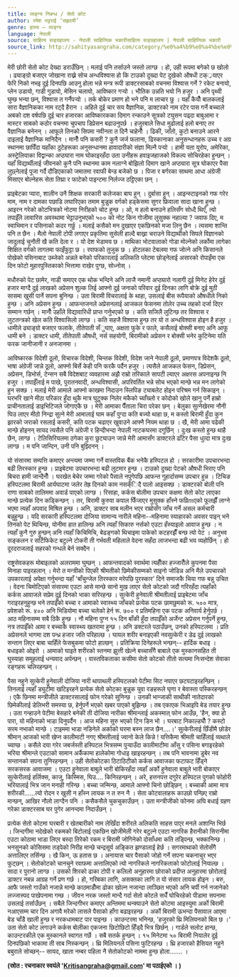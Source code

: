 ```yaml
---
title: व्यङ्ग्य निबन्ध / सेतो कोट
author: रमेश भट्टराई ‘सहृदयी’
genre: हास्य – व्यङ्ग्य
language: नेपाली
source: साहित्य सङ्ग्रहालय - नेपाली साहित्यिक भकारीसाहित्य सङ्ग्रहालय | नेपाली साहित्यिक भकारी
source_link: http://sahityasangraha.com/category/%e0%a4%b9%e0%a4%be%e0%a4%b8%e0%a5%8d%e0%a4%af-%e0%a4%b5%e0%a5%8d%e0%a4%af%e0%a4%99%e0%a5%8d%e0%a4%97%e0%a5%8d%e0%a4%af/
---
```


मेरी छोरी सेतो कोट देख्दा डराउँछिन् । मलाई पनि तर्साउने जस्तो लाग्छ । हो, उही रूपमा बगेको छ खोलो । ढ्याङ्ग्रो बजाएर जोखाना राख्ने सोच अन्धविश्वास हो कि टाउको दुख्दा पेट दुखेको औषधी टक््रयाएर फेरि निको नभइ दुई दिनपछि आउनु होला भन्ने मन्त्र रूपी डाक्टरसाबको वचनमा विश्वास गर्ने ? रकेट बनायो, प्लेन उडायो, गाडी गुडायो, मेसिन चलायो, आविष्कार गर्‍यो । भौतिक उन्नति भयो नि हजुर । अनि पृथ्वी घुम्छ भन्या छन्, विश्वास त गर्नैपर्‍यो । तर्क बोकेर प्रमाण हो भने पनि म लाचार छु । यहाँ कैयौँ बालकलाई सारा वैज्ञानिकका नाम रट्दै हैरान । अहिले दुई चार सय वैज्ञानिक, डाक्टरको नाम रटेर पास गर्ने बच्चाले अबको दश वर्षपछि दुई चार हजारका आविष्कारकका दिमाग रन्काउने सूत्रको ट्युसन पढ्दा बाबुआमा र मास्टर साबको कठोर वचनमा चुपचाप डिप्रेसन बढाउनुपर्छ । हजुरबाले सिधा मुढोलाई हलो बनाए तर वैज्ञानिक बनेनन् । आफूले तिनको सिपमा नवीनता त दिनै चाहेनौँ । ढिकी, जाँतो, कुटो बनाउने आरने दाइलाई वैज्ञानिक मानिदैन । मानौँ पनि कसरी ? कुनै जर्ज फलाना, ढिस्कानाका अनुसन्धानहरू उच्च र अग्र स्थानमा छापिँदा यहाँका ठुटेहरूका अनुसन्धानमा हावादारीको संज्ञा मिल्नै पर्‍यो । हामी यता युरोप, अमेरिका, अस्ट्रेलियाका विद्वान्का अप्ठ्यारा नाम घोकाइरहँदा उता उनीहरू हवाइजहाजको विकल्प सोचिरहेका हुन्छन् । यहाँ विद्यार्थीलाई जीवनको कुनै पनि स्थानमा काम नलाग्ने बोझिलो दिमाग खाने अप्ठ्यारा सूत्र घोकाएर पैसा लुछ्नेलाई पूजा गर्दै दौडिएकाको जमातमा रवाफी बेन्ड बजेको छ । पिजा र बर्गरका साथमा आधा अंग्रेजी मिसाएर बोल्नेहरू सेता तिघ्रा र फाटेको पाइन्टमा निर्लज्ज ठट्टिएका छन् ।

प्राइबेटका प्यारा, शालीन उनै शिक्षक सरकारी कलेजका बाघ हुन् । दुर्बासा हुन् । आइन्स्टाइनको गफ गरेर माम, नाम र दामका पछाडि लघारिएका तमाम बुज्रुक वर्गको हड्केसमा सुगर फ्रिवाला सादा खाना हुन्छ । आइरन गरेको कोटभित्रको नोटमा निरीहको चोट हुन्छ । ओ, म हलो बनाउने हलिसँग सोध्दै थिएँ, त्यो तपाईँले लावारिस अवस्थामा भेट्टाउनुभएको ५०० को नोट किन गोजीमा लुसुक्क नहाल्या ? जवाफ दिए, म स्वाभिमान र पसिनाको कदर गर्छु । मलाई कसैको मन दुखाएर एकछिनको मजा लिनु छैन । त्यसमा शान्ति पनि त छैन । मैलो नेपाली टोपी लगाएर प्रकृतिमा सुसेली हाल्दै बाख्रा चराउने विद्यार्थीको सिपले विज्ञानको जादुलाई चुनौती खै कति देला र । यो देश भेडामय छ । माथिका भोटवालाको गोडा मोल्नेको लर्कोमा लागेका शिक्षित वर्गको तागतमा फाइँफुट्टा छ । रवाफको तुजुक छ । होटलका टेबलमा गफ जोत्ने अनि किसानले पोखेको पसिनाबाट उब्जेको अन्नले बनेको परिकारलाई अलिकति प्लेटमा छोड्नेलाई असारको रोपाइँमा एक दिन फोटो मुहारपुस्तिकाको भित्तामा राखेर पुग्छ, सोध्नोस् ।

मधौरुको पेट छामेर, नाडी समाएर एक थोक भन्दिने अनि लाजै नमानी अप्ठ्यारो नलागी दुई मिनेट हेरेर दुई हजार माग्दै दुई लाखको अप्रेसन शुल्क लिई आफ्नो दुई जनाको परिवार दुई दिनका लागि बोक्रे दुई मुठी सासमा खुसी पार्ने सपना बुनिन्छ । उता बिरामी विचरालाई के थाहा, उसलाई बीस रूपैयाको औषधीले निको हुन्छ । अनि अप्रेसन हुन्छ । आफन्तजनले अप्रेसनलाई आजकल फेसनमा तोलेर उच्च तहको दर्जा दिएर सम्मान गर्छन् । मानौँ उहाँले विद्यावारिधी प्राप्त गर्नुभएको छ । कति सजिलै लुटिन्छ तर विश्वास र लुटतन्त्रको खेल कति विश्वासिलो लाग्छ । कति सहजै विश्वास हुन्छ तर यो त अन्धविश्वास होइन है हजुर । धामीले ढ्याङ्ग्रो बजाएर फलाके, तीतेपाती सँुघाए, अक्षता फुके र फाले, कसैलाई बोक्सी बनाए अनि आफू धामी बने । डाक्टर धामी, तीतेपाती औषधी, नर्स सहयोगी, बिरामीको अप्रेसन र बोक्सी भनेर कुटिनेमा यति फरक जानीजानी र अनजानमा ।

आविष्कारक विदेशी ठूलो, विचारक विदेशी, चिन्तक विदेशी, विदेश जाने नेपाली ठूलो, प्रमाणपत्र विदेशकै ठूलो, भाषा अंग्रेजी जान्ने ठूलो, आफ्नो बिर्से केही पनि फरकै पर्दैन हजुर । त्यसैले आजकल फेसन, डिप्रेसन, अप्रेसन, डिभोर्स, टेन्सन सबै विदेशबाट व्यवहारमा अझै राम्रो तरिकाले सापटी ल्याएर अक्षरस अपनाइन्छ नि हजुर । तपाईँलाई म पाखे, पुरातनवादी, अन्धविश्वासी, अपरिवर्तित भन्ने सोच भएको मान्छे भन्न मन लागेको हुन सक्छ । मलाई मेरी आमाले आफ्नो काखमा निदाउन स्लिपिङ ट्याबलेट होइन परिश्रम गर्न सिकाइन् । घरभरि खाने मीठा परिकार हुँदा थुकै मात्र घुटुक्क निलेर मकैको च्याँख्लो र कोदोको खोले खानु पर्ने हाम्रो प्राचीनतालाई डाइभिटिजले जोगाएकै छ । मेरी आमाका पैँताला चिरा परेका छन् । बेलुका सुत्नेखेरमा नौनी घिउ लाएर मीठो निन्द्रा सुत्ने मेरी आमालाई घाम कहाँ पुग्दा कति बज्यो थाहा छ, म कस्तो बिरामी हुँदा कुन झारको जराको रसलाई कसरी, कति पटक चढाएर खुवाउने आफ्नै नियम थाहा छ । खै, मेरी आमा पढेकी मान्छे होइनन् सायद त्यसैले पनि अंग्रेजी र हिन्दीभन्दा नेपाली नाटकघरमा दगुर्छिन् । दुःख कस्तो हुन्छ थाहै छैन, लाग्छ । टेलिसिरियलमा ठगेका कुरा छुट्याउन जान्ने मेरी आमासँग डाक्टरले ढाँटेर पैसा धुत्दा मात्र दुःख लाग्छ । म पनि जान्दिन, उनी पनि बुझ्दिनन् ।

यो संसारमा सम्पत्ति कमाएर अन्त्यमा जम्मा गर्ने वास्तविक बैंक भनेकै हस्पिटल हो । सरकारीमा उपचारभन्दा बढी तिरस्कार हुन्छ । प्राइबेटमा उपचारभन्दा बढी लुटमार हुन्छ । टाउको दुख्दा पेटको औषधी भिराए पनि बिचरा हामी जान्दैनौँ । घरखेत बेचेर जम्मा गरेको पैसाले नपुगेपछि आफन्त गुहार्दासम्म उपचार हुन्न । टिचिङ हस्पिटलमा बिरामी आर्यघाटमा जलेर तेह्र दिनको काम नसक्ँिदै पालो आइसक्छ । डाक्टरको बोली पनि राणा साबको तालिममा अवार्ड पाएको लाग्छ । रिसाहा, कर्कस बोलीमा उपचार कक्षमा सेतो कोट लाएका मान्छे प्रत्येक दिन कड्किन्छन् । तर, बिरामी कुरुवा कपाल फिँजाएर मुसुक्क हाँस्ने फव्रिmएको फूलझैँ लाग्ने भएमा त्यहाँ अपवाद मिश्रित हुन्छ । अनि, डाक्टर साब मलीन भएर राम्रोसँग जाँच गर्ने असल कर्मचारी बन्नुहुन्छ । यदि सरकारी हस्पिटलमा दोजिया सामान्य नारीले महिना--महिनामा स्याहारको अवसर पाइन् भने तिनको पेट थिचिन्छ, योनीमा हात हालिन्छ अनि त्यहाँ सिकारु नर्सको एउटा हँस्याइलो आवाज हुन्छ । न त्यहाँ कुनै गुरु हुन्छन् अनि त्यहाँ किचिमिचि, बेढङ्गको थिचाइमा पाकेको कटहरझैँ बन्छ त्यो पेट । अनुभव सङ्कलन र सर्टिफिकेट बटुल्ने टोकरी ती गर्भवती महिलाले वेदना सहँदा लाजभन्दा बढी भय व्यहोर्छिन् । हो दूरदराजलाई सहरको गन्धले बेर्न सक्दैन ।

राष्ट्रसेवकहरू मोबाइलको अलराममा घुम्छन् । आफन्तवादको स्वार्थमा त्यहीँका हज्जारौँले कुपनमा पैसा मिनाहा पाइरहलान् । मेरो त मन्त्रीको पिएकी श्रीमतीको छिमेकीसम्मको साइनो जोडिन्न अनि मैले उपचारको उपकारलाई अपेक्षा गर्नुभन्दा यहाँ 'बाँचुन्जेल तिरस्कार मरेपछि पुरस्कार' दिने समाजकै चिया गफ बन्नु उचित । वेदना चिमोटिएको संसारमा एउटा आसे मान्छे सानो मुख लाएर सेतो कोटको जदौ गरिरहँदा त्यहाँको कर्कस आवाजले सप्रेम दुई दिनको भाका सरिरहन्छ । सुत्केरी हुनेवाली श्रीमतीलाई प्राइबेटमा जाँच गराइरहनुहुन्छ भने तपाईँको बच्चा र आमाको स्वास्थ्य जाँचको प्रत्येक पटक छामछुमको रू. ५०० मात्र, प्रवेशको रू. ४०० अनि भिडियोमा बच्चा चलेको हेर्न रू. ७०० र प्रतिमहिना एक पटक अनिवार्य हेर्नुपर्छ । आठ महिनासम्म सबै ठिकै हुन्छ । नौ महिना पुग्न १५ दिन बाँकी हुँदा तपाईँको अर्जेन्ट अप्रेसन गर्नुपर्ने हुन्छ, नत्र तपाईँको आमा र बच्चाकै स्वास्थ्य खतरामा हुन्छ । अनि डक्टरले पठाउँछन्, उनको हस्पिटलमा । प्रति अप्रेसनले भागमा दश पन्ध्र हजार जति परिहाल्छ । घायल शरीर बनाइएकी नवसुत्केरी र डेढ दुई लाखको सन्तान लिएर बाबा चाहिँले फेसबुकमा फोटो हाल्छन् । प्रतिक्रिया दिनेहरूले भन्छन्-- हार्दिक बधाइ । बधाइको ओइरो । आमाको घाइते शरीरको स्तनमा झुत्ती खेल्ने बच्चासँगै बाबाले एक मुस्कानसहित ती घुस्याहा समूहलाई धन्यवाद अर्पन्छन् । वास्तविकताका कसीमा सेतो कोटको तीतो सत्यमा निःसन्देश सेवाका रङ्गहरू चलिरहन्छन् ।

पैसा नहुने सुत्केरी हुनेवाली दोजिया नारी थापाथली हस्पिटलको पेटीमा सिट नपाएर छटपटाइरहन्छिन् । तिनलाई त्यहाँ ड्युटीमा खटिइरहने प्रत्येक सेतो कोटका बुज्रुक युवा रङहरूले घृणा र बेवास्ता पस्किरहन्छन् । एकै छिनमा मन्त्रीजीले डाक्टरसालाई फोन गरेको सुनिन्छ । उनकी भान्जाकी साथीकी नातेदारको छिमेकीलाई डेलिभरी समस्या छ, हेर्नुपर्ने भएको खबर पाएको बुझिन्छ । तब एकाएक भिआइपि बेड तयार हुन्छ । उता गन्हाउने पेटीमा बेसहारे बनेकी ती दोजिया नारीका श्रीमान्लाई अकस्मात् फोन आउँछ, 'हैन, क्या हो पारा, यो महिनाको भाडा दिनुपर्दैन । आज महिना सुरु भएको टिन डिन भो । घरबाट निकाल्ड्यौँ ? कस्टो सरम नभाको मान्छे । टाइममा भाडा नडिनेले अर्काको घरमा बस्न लाज छैन....।' सुत्केरीलाई छिँडीमै छोडेर श्रीमान् आजको भारी खेप्न कालीमाटी नगए श्रीमतीलाई ज्वानो केले किन्ने ! यत्तिकैमा श्रीमती चाहिँलाई व्यथाले च्याप्छ । कसैले दया गरेर जबर्जस्ती हस्पिटल भित्रसम्म पुर्‍याउँदा कालीमाटीमा आँसु र पसिना बगाइरहेको भरिया श्रीमान्ले एउटाको सामान अर्कैकामा हालेकोमा गोधाइ खाइरहन्छन् । तब पनि भावनामा डुबेर नव सन्तानको सपना तुनिरहन्छन् । उही सेतोकोटका ठिटाठिटीको कर्कस आवाजका फटाफट हिँड्ने सरकसरक आवाजमा । एउटा हुनेवाला बाबुले भारी बोकिरहँदा त्यहाँ अर्को हुनेवाला बाबुले भारी बोकाएर सुत्केरीलाई हर्लिक्स, काजु, किस्मिस, घिउ.... किनिरहन्छन् । अरे, हत्तनपत्त दगुरेर हस्पिटल पुगको फोहोरी भरियालाई भित्र जान मनाही गरिन्छ । बच्चा जन्मिन्छ, आमाले आफ्नो चिनो छोड्छिन् । बच्चाकी आमा मात्र शरीरकी......त्यो रोदन र खुसी न हाँस्न लायक न त रुन नै । सेता कोटवालाहरू काउछो पन्छिए राम्रो मान्छन्, आखिर नौलो लाग्दैन पनि । कसैकसैले चुकचुकाउँछन् । उता मन्त्रीजीको फोनमा अघि बधाई ग्रहण गरेका डाक्टरसाब घर पुगेर आनन्दमा निदाउँछन् ।

प्रत्येक सेतो कोटमा घरबारी र खेतबारीको नाम लेखिँदा शरीरले अलिकति साहस पाएर मनले अशान्ति भिर्छ । जिन्दगीमा नदेखेको रकमको बिटोलाई एकछिन खोजीमेली गरेर बटुल्ने एउटा नागरिक हैरानीको सिरानीमा एउटा कोठामा भाडा लिएर बस्दा तिरेको रकम र बिरामी जोगिनेको दोसाँधमा कति तड्पिन्छ, भक्कानिन्छ । भनसुनको कोसिसमा तड्पेको निरीह मान्छे चन्द्रसूर्य अङ्कित झण्डालाई हेर्छ । सगरमाथाको सेतोसँगै अत्तालिएर तर्सिन्छ । खै किन, ऊ हतास छ । अनायास चार पैसाको जोहो गर्ने सपना चकनाचुर भएर फुट्छन् । सेतोकोटको चानचुने रवाफमा अत्तालिएको त्यो नागरिकले नागरिकताको फोटोलाई नियाल्छ । सादा र पुरानो लाग्छ । उसको शिरको ढाका टोपी र कलिलो अनुहारमा छोराको प्रदीप्त अनुहारमा छोरोलाई डाक्टर नबन्न आग्रह गर्ने प्रण गर्छ । हो, गरिबका लागि, असक्तका लागि त यो संसार लायक होइन । बरु, आफै जस्तो गाउँको नजान्ने मान्छे काठमाडौँमा ढोका खोल्न नजान्दा लाञ्छित भएको अनि चर्पी गर्न नजानेको लज्जास्पद पाखेपनामा गम्छ । जीवन नरक जस्तो मान्दै गर्दा सेतो कोटले सधैँ घोचिरहेको पीडामा सपनामा उसलाई तर्साउँछन् । सबैले जिन्दगीभर कमाएर अन्तिममा थन्क्याउने सेतो कोटमा आइस्युमा अर्को बिरामी नआएसम्म चार दिन अगावै मरेको लासले पैसाको हाँगा बढाइरहन्छ । अर्को बिरामी ऊभन्दा पैसावाल आएमा बेड चाँडै खाली हुन्छ र नरकधामबाट पार पाइन्छ । काउन्टरमा भनिन्छ, 'हजुरको थ्रि मिलियनको बिल छ ।' उता सेतो कोट लगाउने कर्कस बोलीका एकजना छिटोछिटो हिँड्दै भित्र छिर्छन् । गार्डले सलोट हान्छ, काउन्टरकीले एक मुस्कानले स्वागत गर्छे । सबै सतर्क हुन्छन् । १५ मिनेटमा ५० बिरामी नियालेर दुई दिनपछिको भाकामा ती साब निस्कन्छन् । थ्रि मिलियनले पसिना फुटिरहन्छ । थ्रि हजारको हैसियत नहुने बबुराले सोच्छन्-- सायद, खाता नम्बर पहिला नै सेतोकोटको नाममा हुन्छ होला....... ।

**(स्रोत : रचनाकार स्वयंले '<a href="mailto:Kritisangraha@gmail.com" class="email">Kritisangraha@gmail.com</a>' मा पठाईएको । )**
